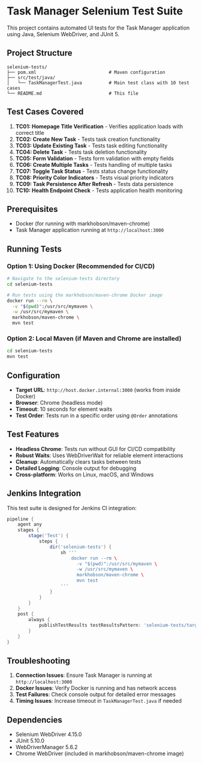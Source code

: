 # Task Manager Selenium Test Suite

This project contains automated UI tests for the Task Manager application using Java, Selenium WebDriver, and JUnit 5.

## Project Structure

```
selenium-tests/
├── pom.xml                           # Maven configuration
├── src/test/java/
│   └── TaskManagerTest.java          # Main test class with 10 test cases
└── README.md                         # This file
```

## Test Cases Covered

1. **TC01: Homepage Title Verification** - Verifies application loads with correct title
2. **TC02: Create New Task** - Tests task creation functionality
3. **TC03: Update Existing Task** - Tests task editing functionality  
4. **TC04: Delete Task** - Tests task deletion functionality
5. **TC05: Form Validation** - Tests form validation with empty fields
6. **TC06: Create Multiple Tasks** - Tests handling of multiple tasks
7. **TC07: Toggle Task Status** - Tests status change functionality
8. **TC08: Priority Color Indicators** - Tests visual priority indicators
9. **TC09: Task Persistence After Refresh** - Tests data persistence
10. **TC10: Health Endpoint Check** - Tests application health monitoring

## Prerequisites

- Docker (for running with markhobson/maven-chrome)
- Task Manager application running at `http://localhost:3000`

## Running Tests

### Option 1: Using Docker (Recommended for CI/CD)

```bash
# Navigate to the selenium-tests directory
cd selenium-tests

# Run tests using the markhobson/maven-chrome Docker image
docker run --rm \
  -v "$(pwd)":/usr/src/mymaven \
  -w /usr/src/mymaven \
  markhobson/maven-chrome \
  mvn test
```

### Option 2: Local Maven (if Maven and Chrome are installed)

```bash
cd selenium-tests
mvn test
```

## Configuration

- **Target URL**: `http://host.docker.internal:3000` (works from inside Docker)
- **Browser**: Chrome (headless mode)
- **Timeout**: 10 seconds for element waits
- **Test Order**: Tests run in a specific order using `@Order` annotations

## Test Features

- **Headless Chrome**: Tests run without GUI for CI/CD compatibility
- **Robust Waits**: Uses WebDriverWait for reliable element interactions
- **Cleanup**: Automatically clears tasks between tests
- **Detailed Logging**: Console output for debugging
- **Cross-platform**: Works on Linux, macOS, and Windows

## Jenkins Integration

This test suite is designed for Jenkins CI integration:

```groovy
pipeline {
    agent any
    stages {
        stage('Test') {
            steps {
                dir('selenium-tests') {
                    sh '''
                        docker run --rm \
                          -v "$(pwd)":/usr/src/mymaven \
                          -w /usr/src/mymaven \
                          markhobson/maven-chrome \
                          mvn test
                    '''
                }
            }
        }
    }
    post {
        always {
            publishTestResults testResultsPattern: 'selenium-tests/target/surefire-reports/*.xml'
        }
    }
}
```

## Troubleshooting

1. **Connection Issues**: Ensure Task Manager is running at `http://localhost:3000`
2. **Docker Issues**: Verify Docker is running and has network access
3. **Test Failures**: Check console output for detailed error messages
4. **Timing Issues**: Increase timeout in `TaskManagerTest.java` if needed

## Dependencies

- Selenium WebDriver 4.15.0
- JUnit 5.10.0
- WebDriverManager 5.6.2
- Chrome WebDriver (included in markhobson/maven-chrome image) 
